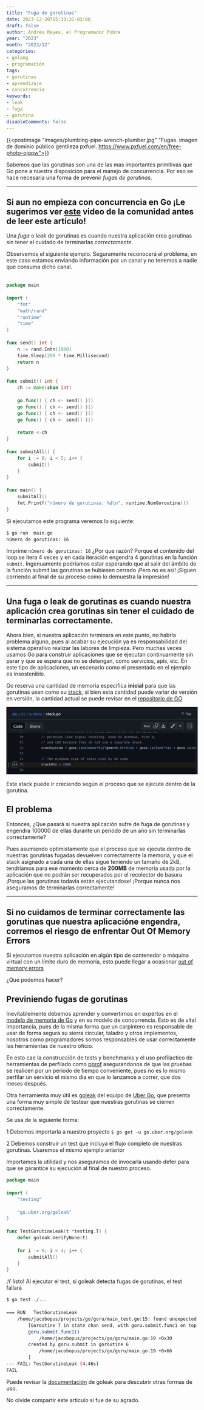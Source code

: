 ```yaml
---
title: "Fuga de gorutinas"
date: 2023-12-20T15:33:31-03:00
draft: false
author: Andrés Reyes, el Programador Pobre
year: "2023"
month: "2023/12"
categories:
- golang
- programación
tags:
- gorutinas
- aprendizaje
- concurrencia
keywords:
- leak
- fuga
- gorutina
disableComments: false
---
```


{{<postimage "images/plumbing-pipe-wrench-plumber.jpg" "Fugas. imagen de dominio público gentileza pxfuel. https://www.pxfuel.com/en/free-photo-ojgpw">}}


Sabemos que las gorutinas son una de las mas importantes primitivas que Go pone a nuestra disposición para el manejo de concurrencia. Por eso se hace necesaria una forma de prevenir *fugas de gorutinas*.

<!--more-->

---
Si aun no empieza con concurrencia en Go ¡Le sugerimos ver [este](https://play.golang.com/p/BewmFLdb3m1) video de la comunidad antes de leer este artículo!
---

Una *fuga* o *leak* de gorutinas es cuando nuestra aplicación crea gorutinas sin tener el cuidado de terminarlas *correctamente*.

Observemos el siguiente ejemplo. Seguramente reconocerá el problema, en este caso estamos enviando información por un canal y no tenemos a nadie que consuma dicho canal.

```go

package main

import (
	"fmt"
	"math/rand"
	"runtime"
	"time"
)

func send() int {
	n := rand.Intn(1000)
	time.Sleep(200 * time.Millisecond)
	return n
}

func submit() int {
	ch := make(chan int)

	go func() { ch <- send() }()
	go func() { ch <- send() }()
	go func() { ch <- send() }()
	go func() { ch <- send() }()

	return <-ch
}

func submitAll() {
	for i := 0; i < 5; i++ {
		submit()
	}
}

func main() {
	submitAll()
	fmt.Printf("número de gorutinas: %d\n", runtime.NumGoroutine())
}

```

Si ejecutamos este programa veremos lo siguiente:

```bash
$ go run  main.go 
número de gorutinas: 16
```

Imprime `número de gorutinas: 16` ¿Por que razón? Porque el contenido del loop se itera 4 veces y en cada iteración engendra 4 gorutinas en la función `submit`. Ingenuamente podriamos estar esperando que al salir del ámbito de la función submit las gorutinas se hubiesen cerrado ¡Pero no es así! ¡Siguen corriendo al final de su proceso como lo demuestra la impresión!

---
Una fuga o leak de gorutinas es cuando nuestra aplicación crea gorutinas sin tener el cuidado de terminarlas correctamente.
---


Ahora bien, si nuestra aplicación terminara en este punto, no habría problema alguno, pues al acabar su ejecución ya es responsabilidad del sistema operativo realizar las labores de limpieza. Pero muchas veces usamos Go para construir aplicaciones que se ejecutan continuamente sin parar y que se espera que no se detengan, como servicios, apis, etc. En este tipo de aplicaciones, un escenario como el presentado en el ejemplo es insostenible.

Go reserva una cantidad de memoria específica **inicial** para que las gorutinas usen como su [stack](https://go.dev/doc/faq#stack_or_heap), si bien esta cantidad puede variar de versión en versión, la cantidad actual se puede revisar en el [repositorio de GO](https://github.com/golang/go/blob/master/src/runtime/stack.go#L75)


![tamaño inical de stack](images/stack_go.png)

Este stack puede ir creciendo según el proceso que se ejecute dentro de la gorutina. 

## El problema

Entonces, ¿Que pasará si nuestra aplicación sufre de fuga de gorutinas y engendra 100000 de ellas durante un periódo de un año sin terminarlas correctamente?

Pues asumiendo optimistamente que el proceso que se ejecuta dentro de nuestras gorutinas fugadas devuelven correctamente la memoria, y que el stack asignado a cada una de ellas sigue teniendo un tamaño de 2kB, tendriamos para ese momento cerca de **200MB** de memoria usada por la aplicación que no podrán ser recuperados por el recolector de basura ¡Porque las gorutinas todavía están ejecutandose! ¡Porque nunca nos aseguramos de terminarlas correctamente!

---
Si no cuidamos de terminar correctamente las gorutinas que nuestra aplicacióne engendra, corremos el riesgo de enfrentar Out Of Memory Errors
---

Si ejecutamos nuestra aplicación en algún tipo de contenedor o máquina virtual con un límite duro de memoría, esto puede llegar a ocasionar [out of memory errors](https://stackoverflow.com/questions/47447225/allocation-error-runtime-out-of-memory)

¿Que podemos hacer?

## Previniendo fugas de gorutinas

Inevitablemente debemos aprender y convertirnos en expertos en el [modelo de memoria de Go](https://go.dev/ref/mem) y en su modelo de concurrencia. Esto es de vital importancia, pues de la misma forma que un carpintero es responsable de usar de forma segura su sierra circular, taladro y otros implementos, nosotros como programadores somos responsables de usar correctamente las herramientas de nuestro oficio.

En esto cae la construcción de tests y benchmarks y el uso profilactico de herramientas de perfilado como [pprof](https://github.com/google/pprof) asegurandonos de que las pruebas se realicen por un periodo de tiempo conveniente, pues no es lo mismo perfilar un servicio el mismo día en que lo lanzamos a correr, que dos meses después.

Otra herramienta muy útil es [goleak](https://github.com/uber-go/goleak) del equipo de [Uber Go](https://github.com/uber-go), que presenta una forma muy simple de testear que nuestras gorutinas se cierren correctamente.

Se usa de la siguiente forma:

1 Debemos importarla a nuestro proyecto  `$ go get -u go.uber.org/goleak`

2 Debemos construir un test que incluya el flujo completo de nuestras gorutinas. Usaremos el mismo ejemplo anterior

Importamos la utilidad y nos aseguramos de invocarla usando defer para que se garantice su ejecución al final de nuestro proceso.

```go
package main

import (
	"testing"

	"go.uber.org/goleak"
)

func TestGorutineLeak(t *testing.T) {
	defer goleak.VerifyNone(t)

	for i := 0; i < 4; i++ {
		submitAll()
	}
}

```

¡Y listo! Al ejecutar el test, si goleak detecta fugas de gorutinas, el test fallará

```bash
$ go test ./...

=== RUN   TestGorutineLeak
    /home/jacobopus/projects/go/goru/main_test.go:15: found unexpected goroutines:
        [Goroutine 7 in state chan send, with goru.submit.func1 on top of the stack:
        goru.submit.func1()
        	/home/jacobopus/projects/go/goru/main.go:19 +0x30
        created by goru.submit in goroutine 6
        	/home/jacobopus/projects/go/goru/main.go:19 +0x66
        ]
--- FAIL: TestGorutineLeak (4.46s)
FAIL
```

Puede revisar la [documentación](https://github.com/uber-go/goleak/blob/master/README.md) de goleak para descubrir otras formas de uso.

No olvide compartir este articulo si fue de su agrado.


